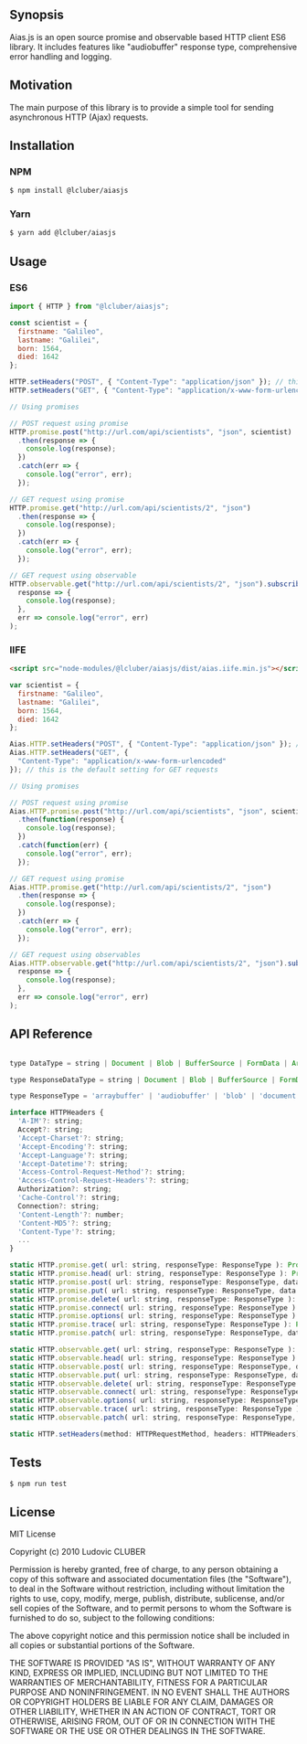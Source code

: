 ## Synopsis

Aias.js is an open source promise and observable based HTTP client ES6 library.
It includes features like "audiobuffer" response type, comprehensive error handling and logging.

## Motivation

The main purpose of this library is to provide a simple tool for sending asynchronous HTTP (Ajax) requests.

## Installation

### NPM

```bash
$ npm install @lcluber/aiasjs
```

### Yarn

```bash
$ yarn add @lcluber/aiasjs
```

## Usage

### ES6

```javascript
import { HTTP } from "@lcluber/aiasjs";

const scientist = {
  firstname: "Galileo",
  lastname: "Galilei",
  born: 1564,
  died: 1642
};

HTTP.setHeaders("POST", { "Content-Type": "application/json" }); // this is the default setting for POST requests
HTTP.setHeaders("GET", { "Content-Type": "application/x-www-form-urlencoded" }); // this is the default setting for

// Using promises

// POST request using promise
HTTP.promise.post("http://url.com/api/scientists", "json", scientist)
  .then(response => {
    console.log(response);
  })
  .catch(err => {
    console.log("error", err);
  });

// GET request using promise
HTTP.promise.get("http://url.com/api/scientists/2", "json")
  .then(response => {
    console.log(response);
  })
  .catch(err => {
    console.log("error", err);
  });

// GET request using observable
HTTP.observable.get("http://url.com/api/scientists/2", "json").subscribe(
  response => {
    console.log(response);
  },
  err => console.log("error", err)
);
```

### IIFE

```html
<script src="node-modules/@lcluber/aiasjs/dist/aias.iife.min.js"></script>
```

```javascript
var scientist = {
  firstname: "Galileo",
  lastname: "Galilei",
  born: 1564,
  died: 1642
};

Aias.HTTP.setHeaders("POST", { "Content-Type": "application/json" }); // this is the default setting for POST requests
Aias.HTTP.setHeaders("GET", {
  "Content-Type": "application/x-www-form-urlencoded"
}); // this is the default setting for GET requests

// Using promises

// POST request using promise
Aias.HTTP.promise.post("http://url.com/api/scientists", "json", scientist)
  .then(function(response) {
    console.log(response);
  })
  .catch(function(err) {
    console.log("error", err);
  });

// GET request using promise
Aias.HTTP.promise.get("http://url.com/api/scientists/2", "json")
  .then(response => {
    console.log(response);
  })
  .catch(err => {
    console.log("error", err);
  });

// GET request using observables
Aias.HTTP.observable.get("http://url.com/api/scientists/2", "json").subscribe(
  response => {
    console.log(response);
  },
  err => console.log("error", err)
);
```

## API Reference

```javascript

type DataType = string | Document | Blob | BufferSource | FormData | ArrayBufferView | ArrayBuffer | FormData | URLSearchParams | ReadableStream | Object | null | undefined;

type ResponseDataType = string | Document | Blob | BufferSource | FormData | ArrayBufferView | ArrayBuffer | AudioBuffer | FormData | URLSearchParams | ReadableStream | Object | null;

type ResponseType = 'arraybuffer' | 'audiobuffer' | 'blob' | 'document' | 'json' | 'text' | '';

interface HTTPHeaders {
  'A-IM'?: string;
  Accept?: string;
  'Accept-Charset'?: string;
  'Accept-Encoding'?: string;
  'Accept-Language'?: string;
  'Accept-Datetime'?: string;
  'Access-Control-Request-Method'?: string;
  'Access-Control-Request-Headers'?: string;
  Authorization?: string;
  'Cache-Control'?: string;
  Connection?: string;
  'Content-Length'?: number;
  'Content-MD5'?: string;
  'Content-Type'?: string;
  ...
}

static HTTP.promise.get( url: string, responseType: ResponseType ): Promise<ResponseDataType> {}
static HTTP.promise.head( url: string, responseType: ResponseType ): Promise<ResponseDataType> {}
static HTTP.promise.post( url: string, responseType: ResponseType, data: DataType ): Promise<ResponseDataType> {}
static HTTP.promise.put( url: string, responseType: ResponseType, data: DataType ): Promise<ResponseDataType> {}
static HTTP.promise.delete( url: string, responseType: ResponseType ): Promise<ResponseDataType> {}
static HTTP.promise.connect( url: string, responseType: ResponseType ): Promise<ResponseDataType> {}
static HTTP.promise.options( url: string, responseType: ResponseType ): Promise<ResponseDataType> {}
static HTTP.promise.trace( url: string, responseType: ResponseType ): Promise<ResponseDataType> {}
static HTTP.promise.patch( url: string, responseType: ResponseType, data: DataType ): Promise<ResponseDataType> {}

static HTTP.observable.get( url: string, responseType: ResponseType ): Observable<ResponseDataType> {}
static HTTP.observable.head( url: string, responseType: ResponseType ): Observable<ResponseDataType> {}
static HTTP.observable.post( url: string, responseType: ResponseType, data: DataType ): Observable<ResponseDataType> {}
static HTTP.observable.put( url: string, responseType: ResponseType, data: DataType ): Observable<ResponseDataType> {}
static HTTP.observable.delete( url: string, responseType: ResponseType ): Observable<ResponseDataType> {}
static HTTP.observable.connect( url: string, responseType: ResponseType ): Observable<ResponseDataType> {}
static HTTP.observable.options( url: string, responseType: ResponseType ): Observable<ResponseDataType> {}
static HTTP.observable.trace( url: string, responseType: ResponseType ): Observable<ResponseDataType> {}
static HTTP.observable.patch( url: string, responseType: ResponseType, data: DataType ): Observable<ResponseDataType> {}

static HTTP.setHeaders(method: HTTPRequestMethod, headers: HTTPHeaders): void {}

```

## Tests

```bash
$ npm run test
```

## License

MIT License

Copyright (c) 2010 Ludovic CLUBER

Permission is hereby granted, free of charge, to any person obtaining a copy
of this software and associated documentation files (the "Software"), to deal
in the Software without restriction, including without limitation the rights
to use, copy, modify, merge, publish, distribute, sublicense, and/or sell
copies of the Software, and to permit persons to whom the Software is
furnished to do so, subject to the following conditions:

The above copyright notice and this permission notice shall be included in all
copies or substantial portions of the Software.

THE SOFTWARE IS PROVIDED "AS IS", WITHOUT WARRANTY OF ANY KIND, EXPRESS OR
IMPLIED, INCLUDING BUT NOT LIMITED TO THE WARRANTIES OF MERCHANTABILITY,
FITNESS FOR A PARTICULAR PURPOSE AND NONINFRINGEMENT. IN NO EVENT SHALL THE
AUTHORS OR COPYRIGHT HOLDERS BE LIABLE FOR ANY CLAIM, DAMAGES OR OTHER
LIABILITY, WHETHER IN AN ACTION OF CONTRACT, TORT OR OTHERWISE, ARISING FROM,
OUT OF OR IN CONNECTION WITH THE SOFTWARE OR THE USE OR OTHER DEALINGS IN THE
SOFTWARE.
